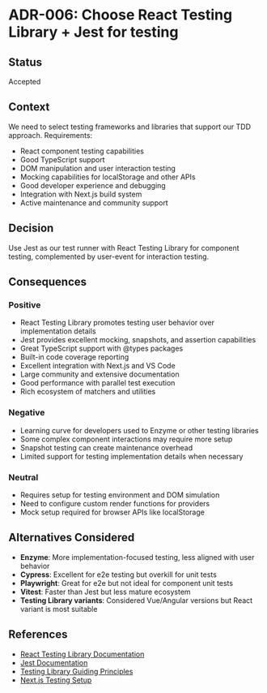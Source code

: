 # ADR-006: Choose React Testing Library + Jest for testing

## Status

Accepted

## Context

We need to select testing frameworks and libraries that support our TDD approach. Requirements:
- React component testing capabilities
- Good TypeScript support
- DOM manipulation and user interaction testing
- Mocking capabilities for localStorage and other APIs
- Good developer experience and debugging
- Integration with Next.js build system
- Active maintenance and community support

## Decision

Use Jest as our test runner with React Testing Library for component testing, complemented by user-event for interaction testing.

## Consequences

### Positive
- React Testing Library promotes testing user behavior over implementation details
- Jest provides excellent mocking, snapshots, and assertion capabilities
- Great TypeScript support with @types packages
- Built-in code coverage reporting
- Excellent integration with Next.js and VS Code
- Large community and extensive documentation
- Good performance with parallel test execution
- Rich ecosystem of matchers and utilities

### Negative
- Learning curve for developers used to Enzyme or other testing libraries
- Some complex component interactions may require more setup
- Snapshot testing can create maintenance overhead
- Limited support for testing implementation details when necessary

### Neutral
- Requires setup for testing environment and DOM simulation
- Need to configure custom render functions for providers
- Mock setup required for browser APIs like localStorage

## Alternatives Considered

- **Enzyme**: More implementation-focused testing, less aligned with user behavior
- **Cypress**: Excellent for e2e testing but overkill for unit tests
- **Playwright**: Great for e2e but not ideal for component unit tests
- **Vitest**: Faster than Jest but less mature ecosystem
- **Testing Library variants**: Considered Vue/Angular versions but React variant is most suitable

## References

- [React Testing Library Documentation](https://testing-library.com/docs/react-testing-library/intro/)
- [Jest Documentation](https://jestjs.io/docs/getting-started)
- [Testing Library Guiding Principles](https://testing-library.com/docs/guiding-principles/)
- [Next.js Testing Setup](https://nextjs.org/docs/app/building-your-application/testing/jest)
